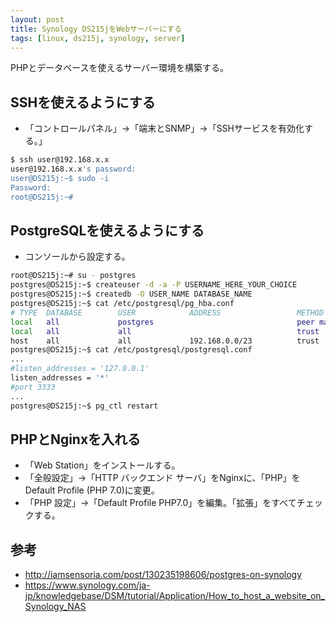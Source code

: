 ```yaml
---
layout: post
title: Synology DS215jをWebサーバーにする
tags: [linux, ds215j, synology, server]
---
```


PHPとデータベースを使えるサーバー環境を構築する。

## SSHを使えるようにする

- 「コントロールパネル」→「端末とSNMP」→「SSHサービスを有効化する。」

```bash
$ ssh user@192.168.x.x
user@192.168.x.x's password: 
user@DS215j:~$ sudo -i
Password: 
root@DS215j:~# 
```

## PostgreSQLを使えるようにする

 - コンソールから設定する。

```bash
root@DS215j:~# su - postgres
postgres@DS215j:~$ createuser -d -a -P USERNAME_HERE_YOUR_CHOICE
postgres@DS215j:~$ createdb -O USER_NAME DATABASE_NAME
postgres@DS215j:~$ cat /etc/postgresql/pg_hba.conf
# TYPE  DATABASE        USER            ADDRESS                 METHOD
local   all             postgres                                peer map=pg_root
local   all             all                                     trust
host    all             all             192.168.0.0/23          trust
postgres@DS215j:~$ cat /etc/postgresql/postgresql.conf
...
#listen_addresses = '127.0.0.1'
listen_addresses = '*'
#port 3333
...
postgres@DS215j:~$ pg_ctl restart
```

## PHPとNginxを入れる

- 「Web Station」をインストールする。
- 「全般設定」→「HTTP バックエンド サーバ」をNginxに、「PHP」をDefault Profile (PHP 7.0)に変更。
- 「PHP 設定」→「Default Profile PHP7.0」を編集。「拡張」をすべてチェックする。

## 参考

- http://iamsensoria.com/post/130235198606/postgres-on-synology
- https://www.synology.com/ja-jp/knowledgebase/DSM/tutorial/Application/How_to_host_a_website_on_Synology_NAS
